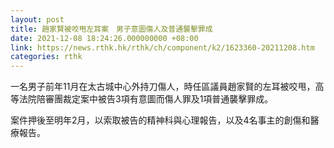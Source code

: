 ```yaml
---
layout: post
title: 趙家賢被咬甩左耳案　男子意圖傷人及普通襲擊罪成
date: 2021-12-08 18:24:26.000000000 +08:00
link: https://news.rthk.hk/rthk/ch/component/k2/1623360-20211208.htm
categories: rthk
---
```


一名男子前年11月在太古城中心外持刀傷人，時任區議員趙家賢的左耳被咬甩，高等法院陪審團裁定案中被告3項有意圖而傷人罪及1項普通襲擊罪成。

案件押後至明年2月，以索取被告的精神科與心理報告，以及4名事主的創傷和醫療報告。
